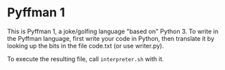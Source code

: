 # Pyffman 1

This is Pyffman 1, a joke/golfing language "based on" Python 3.
To write in the Pyffman language, first write your code in Python, then
translate it by looking up the bits in the file code.txt (or use writer.py).

To execute the resulting file, call `interpreter.sh` with it.
